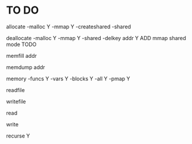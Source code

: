 # TO DO

allocate -malloc Y
         -mmap Y
         -createshared
         -shared

deallocate -malloc Y
           -mmap Y
           -shared
           -delkey
           addr Y ADD mmap shared mode TODO

memfill addr 

memdump addr

memory -funcs Y
       -vars Y
       -blocks Y
       -all Y
       -pmap Y

readfile 

writefile

read

write

recurse Y